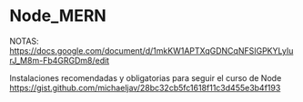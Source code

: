 # Node_MERN
NOTAS:
https://docs.google.com/document/d/1mkKW1APTXqGDNCqNFSIGPKYLyIurJ_M8m-Fb4GRGDm8/edit


Instalaciones recomendadas y obligatorias para seguir el curso de Node
https://gist.github.com/michaeljav/28bc32cb5fc1618f11c3d455e3b4f193
